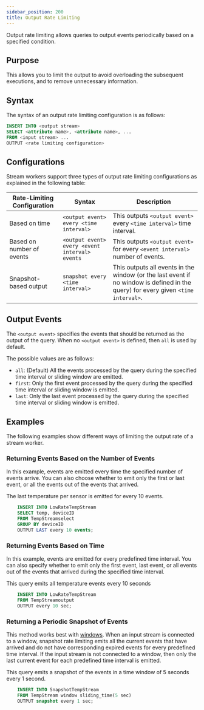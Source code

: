 ```yaml
---
sidebar_position: 200
title: Output Rate Limiting
---
```


Output rate limiting allows queries to output events periodically based on a specified condition.

## Purpose

This allows you to limit the output to avoid overloading the subsequent executions, and to remove unnecessary information.

## Syntax

The syntax of an output rate limiting configuration is as follows:

```sql
INSERT INTO <output stream>
SELECT <attribute name>, <attribute name>, ...
FROM <input stream> ...
OUTPUT <rate limiting configuration>
```

## Configurations

Stream workers support three types of output rate limiting configurations as explained in the following table:

Rate-Limiting Configuration|Syntax| Description
---------|---------|--------
Based on time | `<output event> every <time interval>` | This outputs `<output event>` every `<time interval>` time interval.
Based on number of events | `<output event> every <event interval> events` | This outputs `<output event>` for every `<event interval>` number of events.
Snapshot-based output | `snapshot every <time interval>`| This outputs all events in the window (or the last event if no window is defined in the query) for every given `<time interval>`.

## Output Events

The `<output event>` specifies the events that should be returned as the output of the query. When no `<output event>` is defined, then `all` is used by default.

The possible values are as follows:

- `all`: (Default) All the events processed by the query during the specified time interval or sliding window are emitted.
- `first`: Only the first event processed by the query during the specified time interval or sliding window is emitted.
- `last`: Only the last event processed by the query during the specified time interval or sliding window is emitted.

## Examples

The following examples show different ways of limiting the output rate of a stream worker.

### Returning Events Based on the Number of Events

In this example, events are emitted every time the specified number of events arrive. You can also choose whether to emit only the first or last event, or all the events out of the events that arrived.

The last temperature per sensor is emitted for every 10 events.

```sql
    INSERT INTO LowRateTempStream
    SELECT temp, deviceID
    FROM TempStreamselect
    GROUP BY deviceID
    OUTPUT LAST every 10 events;
```

### Returning Events Based on Time

In this example, events are emitted for every predefined time interval. You can also specify whether to emit only the first event, last event, or all events out of the events that arrived during the specified time interval.

This query emits all temperature events every 10 seconds  

```sql
    INSERT INTO LowRateTempStream
    FROM TempStreamoutput
    OUTPUT every 10 sec;
```

### Returning a Periodic Snapshot of Events

This method works best with [windows](../windows/). When an input stream is connected to a window, snapshot rate limiting emits all the current events that have arrived and do not have corresponding expired events for every predefined time interval.
If the input stream is not connected to a window, then only the last current event for each predefined time interval is emitted.

This query emits a snapshot of the events in a time window of 5 seconds every 1 second.

```sql
    INSERT INTO SnapshotTempStream
    FROM TempStream window sliding_time(5 sec)
    OUTPUT snapshot every 1 sec;
```
